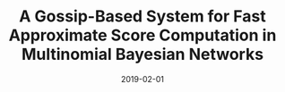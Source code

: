 ---
title: "A Gossip-Based System for Fast Approximate Score Computation in Multinomial Bayesian Networks"
collection: publications
permalink: /publication/2019-DiSC-Demo
date: 2019-02-01
paperurl: 'http://www.google.com/url?q=http%3A%2F%2Fr.web.umkc.edu%2Fraopr%2FDiSC-Demo-ICDE-2019.pdf&sa=D&sntz=1&usg=AFQjCNEkYnLQ2O9lmPUSUzbLUwh1Ha_3WQ'
github: 'https://github.com/UMKC-BigDataLab/DiSC.git'
citation: '<b>Arun Zachariah</b>, Praveen Rao, Anas Katib, Monica Senapati, Kobus Barnard - &quot;A Gossip-Based System for Fast Approximate Score Computation in Multinomial Bayesian Networks.&quot; <i>35th IEEE International Conference on Data Engineering (ICDE).</i>, Macau, China, 2019.'
---